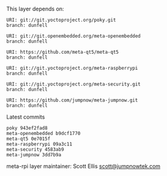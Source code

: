 This layer depends on:

    URI: git://git.yoctoproject.org/poky.git
    branch: dunfell

    URI: git://git.openembedded.org/meta-openembedded
    branch: dunfell

    URI: https://github.com/meta-qt5/meta-qt5
    branch: dunfell

    URI: git://git.yoctoproject.org/meta-raspberrypi
    branch: dunfell

    URI: git://git.yoctoproject.org/meta-security.git
    branch: dunfell

    URI: https://github.com/jumpnow/meta-jumpnow.git
    branch: dunfell

Latest commits

    poky 943ef2fad8
    meta-openembedded b9dcf1770
    meta-qt5 0e7015f
    meta-raspberrypi 09a3c11
    meta-security 4583ab9
    meta-jumpnow 3dd7b9a

meta-rpi layer maintainer: Scott Ellis <scott@jumpnowtek.com>
